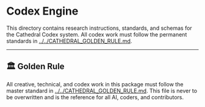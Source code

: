
# Codex Engine
This directory contains research instructions, standards, and schemas for the Cathedral Codex system.
All codex work must follow the permanent standards in [../../CATHEDRAL_GOLDEN_RULE.md](../../CATHEDRAL_GOLDEN_RULE.md).

---

## 🏛️ Golden Rule

All creative, technical, and codex work in this package must follow the master standard in [../../CATHEDRAL_GOLDEN_RULE.md](../../CATHEDRAL_GOLDEN_RULE.md). This file is never to be overwritten and is the reference for all AI, coders, and contributors.
